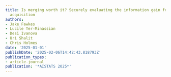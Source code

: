 ```yaml
---
title: Is merging worth it? Securely evaluating the information gain for causal dataset
  acquisition
authors:
- Jake Fawkes
- Lucile Ter-Minassian
- Desi Ivanova
- Uri Shalit
- Chris Holmes
date: '2025-01-01'
publishDate: '2025-02-06T14:42:43.818793Z'
publication_types:
- article-journal
publication: '*AISTATS 2025*'
---
```

